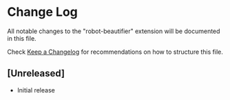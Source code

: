 # Change Log

All notable changes to the "robot-beautifier" extension will be documented in this file.

Check [Keep a Changelog](http://keepachangelog.com/) for recommendations on how to structure this file.

## [Unreleased]

- Initial release